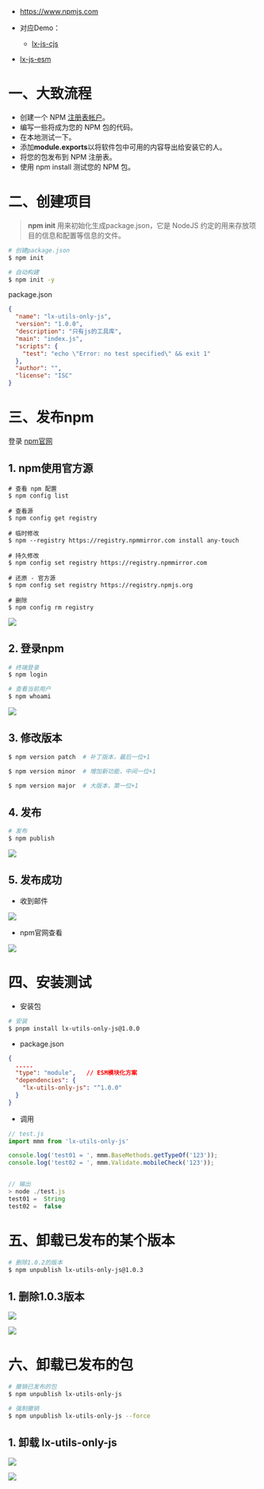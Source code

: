 * https://www.npmjs.com

* 对应Demo：

    * [lx-js-cjs](https://github.com/lionsom/Vue_Projects/tree/main/04-my-npm)
* [lx-js-esm](https://github.com/lionsom/Vue_Projects/tree/main/04-my-npm)



# 一、大致流程

- 创建一个 NPM [注册表帐户](https://www.npmjs.com/)。
- 编写一些将成为您的 NPM 包的代码。
- 在本地测试一下。
- 添加**module.exports**以将软件包中可用的内容导出给安装它的人。
- 将您的包发布到 NPM 注册表。
- 使用 npm install 测试您的 NPM 包。



# 二、创建项目

> **npm init** 用来初始化生成package.json，它是 NodeJS 约定的用来存放项目的信息和配置等信息的文件。

```sh
# 创建package.json
$ npm init 

# 自动构建
$ npm init -y
```

package.json

```json
{
  "name": "lx-utils-only-js",
  "version": "1.0.0",
  "description": "只有js的工具库",
  "main": "index.js",
  "scripts": {
    "test": "echo \"Error: no test specified\" && exit 1"
  },
  "author": "",
  "license": "ISC"
}
```



# 三、发布npm

登录 [npm官网](https://www.npmjs.com/)

## 1. npm使用官方源

```shell
# 查看 npm 配置
$ npm config list

# 查看源
$ npm config get registry

# 临时修改
$ npm --registry https://registry.npmmirror.com install any-touch

# 持久修改
$ npm config set registry https://registry.npmmirror.com

# 还原 - 官方源
$ npm config set registry https://registry.npmjs.org

# 删除
$ npm config rm registry
```

![](images/publish001.png)



## 2. 登录npm

```sh
# 终端登录
$ npm login

# 查看当前用户
$ npm whoami
```

![](images/publish002.png)



## 3. 修改版本

```sh
$ npm version patch  # 补丁版本，最后一位+1

$ npm version minor  # 增加新功能，中间一位+1

$ npm version major  # 大版本，第一位+1
```



## 4. 发布

```sh
# 发布
$ npm publish
```

![](images/publish003.png)



## 5. 发布成功

* 收到邮件

![](images/publish004.png)

* npm官网查看

![](images/publish005.png)



# 四、安装测试

* 安装包

```sh
# 安装
$ pnpm install lx-utils-only-js@1.0.0
```

* package.json

```json
{
  .....
  "type": "module",   // ESM模块化方案
  "dependencies": {
    "lx-utils-only-js": "^1.0.0"
  }
}
```

* 调用

```js
// test.js
import mmm from 'lx-utils-only-js'

console.log('test01 = ', mmm.BaseMethods.getTypeOf('123'));
console.log('test02 = ', mmm.Validate.mobileCheck('123'));


// 输出
> node ./test.js
test01 =  String
test02 =  false
```



# 五、卸载已发布的某个版本

```sh
# 删除1.0.2的版本
$ npm unpublish lx-utils-only-js@1.0.3
```



## 1. 删除1.0.3版本

![](images/publish006.png)

![](images/publish007.png)



# 六、卸载已发布的包

```sh
# 撤销已发布的包
$ npm unpublish lx-utils-only-js

# 强制撤销
$ npm unpublish lx-utils-only-js --force
```



## 1. 卸载 lx-utils-only-js

![](images/publish008.png)

![](images/publish009.png)

















